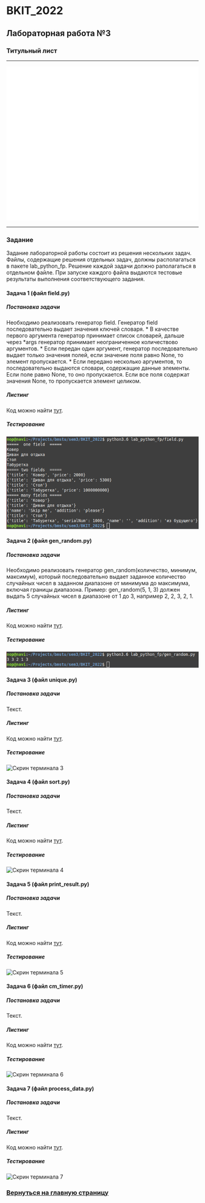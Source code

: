 # BKIT_2022
## Лабораторная работа №3
### Титульный лист
---
![titlePage](titlePage/titlePage.svg)

---
### Задание
Задание лабораторной работы состоит из решения нескольких задач.
Файлы, содержащие решения отдельных задач, должны располагаться в пакете lab_python_fp. Решение каждой задачи должно раполагаться в отдельном файле.
При запуске каждого файла выдаются тестовые результаты выполнения соответствующего задания.
#### Задача 1 (файл field.py)
##### Постановка задачи
Необходимо реализовать генератор field. Генератор field последовательно выдает значения ключей словаря.
	* В качестве первого аргумента генератор принимает список словарей, дальше через \*args генератор принимает неограниченное количествово аргументов.
	* Если передан один аргумент, генератор последовательно выдает только значения полей, если значение поля равно None, то элемент пропускается.
	* Если передано несколько аргументов, то последовательно выдаются словари, содержащие данные элементы. Если поле равно None, то оно пропускается. Если все поля содержат значения None, то пропускается элемент целиком.
##### Листинг
Код можно найти [тут](/lab_python_fp/field.py).
##### Тестирование
![Скрин терминала 1](/images/screen1.png)
#### Задача 2 (файл gen_random.py)
##### Постановка задачи
Необходимо реализовать генератор gen_random(количество, минимум, максимум), который последовательно выдает заданное количество случайных чисел в заданном диапазоне от минимума до максимума, включая границы диапазона. Пример:
gen_random(5, 1, 3) должен выдать 5 случайных чисел в диапазоне от 1 до 3, например 2, 2, 3, 2, 1.
##### Листинг
Код можно найти [тут](/lab_python_fp/gen_random.py).
##### Тестирование
![Скрин терминала 2](/images/screen2.png)
#### Задача 3 (файл unique.py)
##### Постановка задачи
Текст.
##### Листинг
Код можно найти [тут](/lab_python_fp/unique.py).
##### Тестирование
![Скрин терминала 3](/images/screen3.png)
#### Задача 4 (файл sort.py)
##### Постановка задачи
Текст.
##### Листинг
Код можно найти [тут](/lab_python_fp/sort.py).
##### Тестирование
![Скрин терминала 4](/images/screen4.png)
#### Задача 5 (файл print_result.py)
##### Постановка задачи
Текст.
##### Листинг
Код можно найти [тут](/lab_python_fp/print_result.py).
##### Тестирование
![Скрин терминала 5](/images/screen5.png)
#### Задача 6 (файл cm_timer.py)
##### Постановка задачи
Текст.
##### Листинг
Код можно найти [тут](/lab_python_fp/cm_timer.py).
##### Тестирование
![Скрин терминала 6](/images/screen6.png)
#### Задача 7 (файл process_data.py)
##### Постановка задачи
Текст.
##### Листинг
Код можно найти [тут](/lab_python_fp/process_data.py).
##### Тестирование
![Скрин терминала 7](/images/screen7.png)
### [Вернуться на главную страницу](https://github.com/NikolayB800H/BKIT_2022)